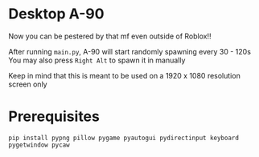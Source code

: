 # Desktop A-90
Now you can be pestered by that mf even outside of Roblox!!

After running `main.py`, A-90 will start randomly spawning every 30 - 120s
You may also press `Right Alt` to spawn it in manually

Keep in mind that this is meant to be used on a 1920 x 1080 resolution screen only

# Prerequisites
`pip install pypng pillow pygame pyautogui pydirectinput keyboard pygetwindow pycaw`